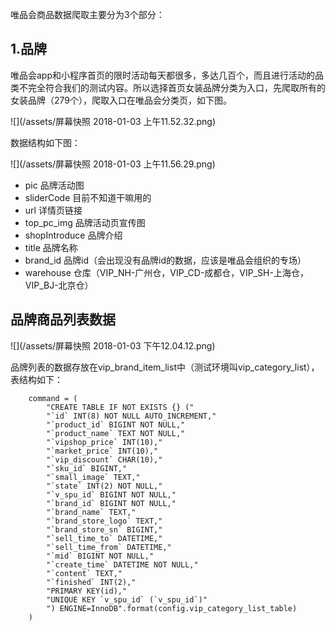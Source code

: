 唯品会商品数据爬取主要分为3个部分：

## 1.品牌

唯品会app和小程序首页的限时活动每天都很多，多达几百个，而且进行活动的品类不完全符合我们的测试内容。所以选择首页女装品牌分类为入口，先爬取所有的女装品牌（279个），爬取入口在唯品会分类页，如下图。

![](/assets/屏幕快照 2018-01-03 上午11.52.32.png)

数据结构如下图：

![](/assets/屏幕快照 2018-01-03 上午11.56.29.png)


* pic 品牌活动图
* sliderCode 目前不知道干嘛用的
* url 详情页链接
* top_pc_img 品牌活动页宣传图
* shopIntroduce 品牌介绍
* title 品牌名称
* brand_id 品牌id（会出现没有品牌id的数据，应该是唯品会组织的专场）
* warehouse 仓库（VIP_NH-广州仓，VIP_CD-成都仓，VIP_SH-上海仓，VIP_BJ-北京仓）


## 品牌商品列表数据

![](/assets/屏幕快照 2018-01-03 下午12.04.12.png)

品牌列表的数据存放在vip_brand_item_list中（测试环境叫vip_category_list），表结构如下：


        command = (
            "CREATE TABLE IF NOT EXISTS {} ("
            "`id` INT(8) NOT NULL AUTO_INCREMENT,"
            "`product_id` BIGINT NOT NULL,"
            "`product_name` TEXT NOT NULL,"
            "`vipshop_price` INT(10),"
            "`market_price` INT(10),"
            "`vip_discount` CHAR(10),"
            "`sku_id` BIGINT,"
            "`small_image` TEXT,"
            "`state` INT(2) NOT NULL,"
            "`v_spu_id` BIGINT NOT NULL,"
            "`brand_id` BIGINT NOT NULL,"
            "`brand_name` TEXT,"
            "`brand_store_logo` TEXT,"
            "`brand_store_sn` BIGINT,"
            "`sell_time_to` DATETIME,"
            "`sell_time_from` DATETIME,"
            "`mid` BIGINT NOT NULL,"
            "`create_time` DATETIME NOT NULL,"
            "`content` TEXT,"
            "`finished` INT(2),"
            "PRIMARY KEY(id),"
            "UNIQUE KEY `v_spu_id` (`v_spu_id`)"
            ") ENGINE=InnoDB".format(config.vip_category_list_table)
        )

